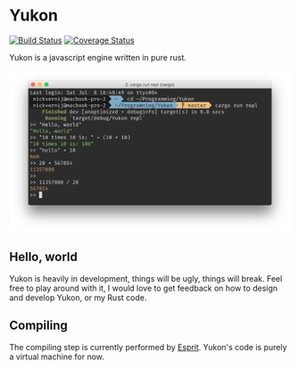 # Yukon
[![Build Status](https://travis-ci.org/Nickforall/yukon.svg?branch=master)](https://travis-ci.org/Nickforall/yukon)
[![Coverage Status](https://img.shields.io/coveralls/Nickforall/yukon/master.svg)](https://coveralls.io/github/Nickforall/yukon)

Yukon is a javascript engine written in pure rust.

<p align="center">
  <img width="720" alt="Yukon running its repl" src="https://raw.githubusercontent.com/nickforall/yukon/master/screenshot.png">
</p>

## Hello, world

Yukon is heavily in development, things will be ugly, things will break. Feel free to play
around with it, I would love to get feedback on how to design and develop Yukon, or my Rust code.

## Compiling

The compiling step is currently performed by [Esprit](https://github.com/dherman/esprit).
Yukon's code is purely a virtual machine for now.
